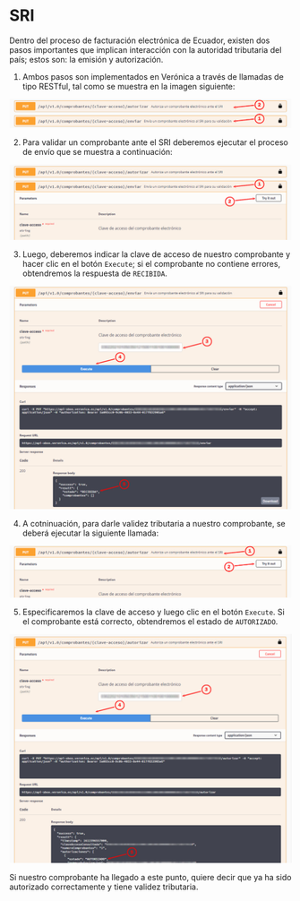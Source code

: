 # SRI
Dentro del proceso de facturación electrónica de Ecuador, existen dos pasos importantes que implican interacción con la autoridad tributaria del país; estos son: la emisión y autorización.

1. Ambos pasos son implementados en Verónica a través de llamadas de tipo RESTful, tal como se muestra en la imagen siguiente:
<img src="https://raw.githubusercontent.com/rp-consulting/veronica-api-doc/main/static/veronica-sri-1.jpg" width="600">

2. Para validar un comprobante ante el SRI deberemos ejecutar el proceso de envío que se muestra a continuación:
<img src="https://raw.githubusercontent.com/rp-consulting/veronica-api-doc/main/static/veronica-sri-2.jpg" width="600">

3. Luego, deberemos indicar la clave de acceso de nuestro comprobante y hacer clic en el botón `Execute`; si el comprobante no contiene errores, obtendremos la respuesta de `RECIBIDA`.
<img src="https://raw.githubusercontent.com/rp-consulting/veronica-api-doc/main/static/veronica-sri-3.jpg" width="600">

4. A cotninuación, para darle validez tributaria a nuestro comprobante, se deberá ejecutar la siguiente llamada:
<img src="https://raw.githubusercontent.com/rp-consulting/veronica-api-doc/main/static/veronica-sri-4.jpg" width="600">

5. Especificaremos la clave de acceso y luego clic en el botón `Execute`. Si el comprobante está correcto, obtendremos el estado de `AUTORIZADO`.
<img src="https://raw.githubusercontent.com/rp-consulting/veronica-api-doc/main/static/veronica-sri-5.jpg" width="600">

Si nuestro comprobante ha llegado a este punto, quiere decir que ya ha sido autorizado correctamente y tiene validez tributaria.